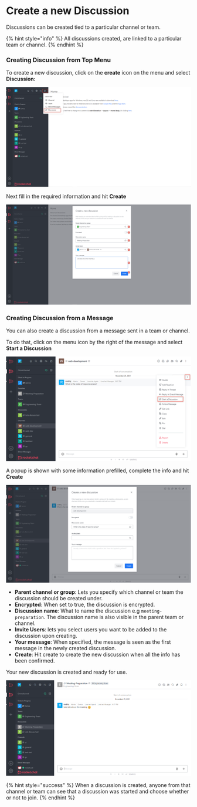 # Create a new Discussion

Discussions can be created tied to a particular channel or team.

{% hint style="info" %}
All discussions created, are linked to a particular team or channel.
{% endhint %}

### Creating Discussion from Top Menu

To create a new discussion, click on the **create** icon on the menu and select **Discussion:**

![](<../../../../.gitbook/assets/image (644) (1) (1) (1) (1).png>)

Next fill in the required information and hit **Create**

![](<../../../../.gitbook/assets/image (680) (1) (1).png>)

### Creating Discussion from a Message

You can also create a discussion from a message sent in a team or channel.

To do that, click on the menu icon by the right of the message and select **Start a Discussion**

![](<../../../../.gitbook/assets/image (648) (1) (1) (1).png>)

A popup is shown with some information prefilled, complete the info and hit **Create**

![](<../../../../.gitbook/assets/image (652) (1) (1) (1) (1).png>)

* **Parent channel or group**: Lets you specify which channel or team the discussion should be created under.
* **Encrypted**: When set to true, the discussion is encrypted.
* **Discussion name**: What to name the discussion e.g `meeting-preparation`. The discussion name is also visible in the parent team or channel.
* **Invite Users**: lets you select users you want to be added to the discussion upon creating.
* **Your message**: When specified, the message is seen as the first message in the newly created discussion.
* **Create**: Hit create to create the new discussion when all the info has been confirmed.

Your new discussion is created and ready for use.

![](<../../../../.gitbook/assets/image (634) (1).png>)

{% hint style="success" %}
When a discussion is created, anyone from that channel or team can see that a discussion was started and choose whether or not to join.
{% endhint %}
